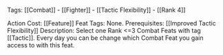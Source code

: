 Tags: [[Combat]] - [[Fighter]] - [[Tactic Flexibility]] - [[Rank 4]]

Action Cost: [[Feature]] 
Feat Tags: None.
Prerequisites: [[Improved Tactic Flexibility]]
Description:  Select one Rank <=3 Combat Feats with tag [[Tactic]]. Every day you can be change which Combat Feat you gain access to with this feat.